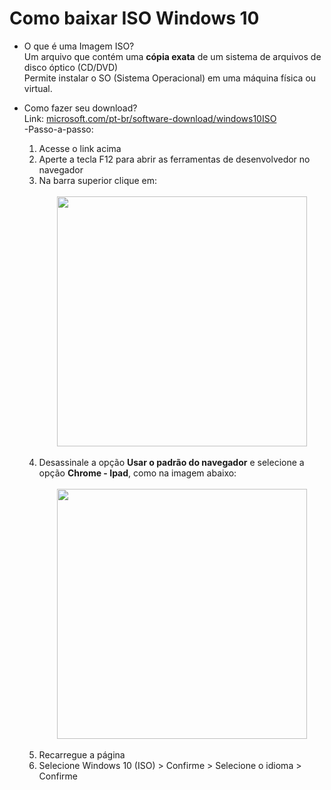 # Como baixar ISO Windows 10

- O que é uma Imagem ISO?<br>
 Um arquivo que contém uma **cópia exata** de um sistema de arquivos de disco óptico (CD/DVD)<br>
 Permite instalar o SO (Sistema Operacional) em uma máquina física ou virtual.

- Como fazer seu download?<br>
Link: [microsoft.com/pt-br/software-download/windows10ISO](https://www.microsoft.com/pt-br/software-download/windows10ISO)<br>
  -Passo-a-passo:
  1. Acesse o link acima<br>
  2. Aperte a tecla F12 para abrir as ferramentas de desenvolvedor no navegador<br>
  3. Na barra superior clique em:<br>                                         
<img src="https://github.com/user-attachments/assets/f7d67291-89e3-4b24-abc5-ab6e062a8599" width="400" style="display: block; margin: auto;"><br>
   4. Desassinale a opção **Usar o padrão do navegador** e selecione a opção **Chrome - Ipad**, como na imagem abaixo:<br>               
 <img src="https://github.com/user-attachments/assets/c53c5b44-3ce5-433f-9df7-66160c6a15fb" width="400" style="display: block; margin: auto;"><br>
   5. Recarregue a página
   6. Selecione Windows 10 (ISO) > Confirme > Selecione o idioma > Confirme
